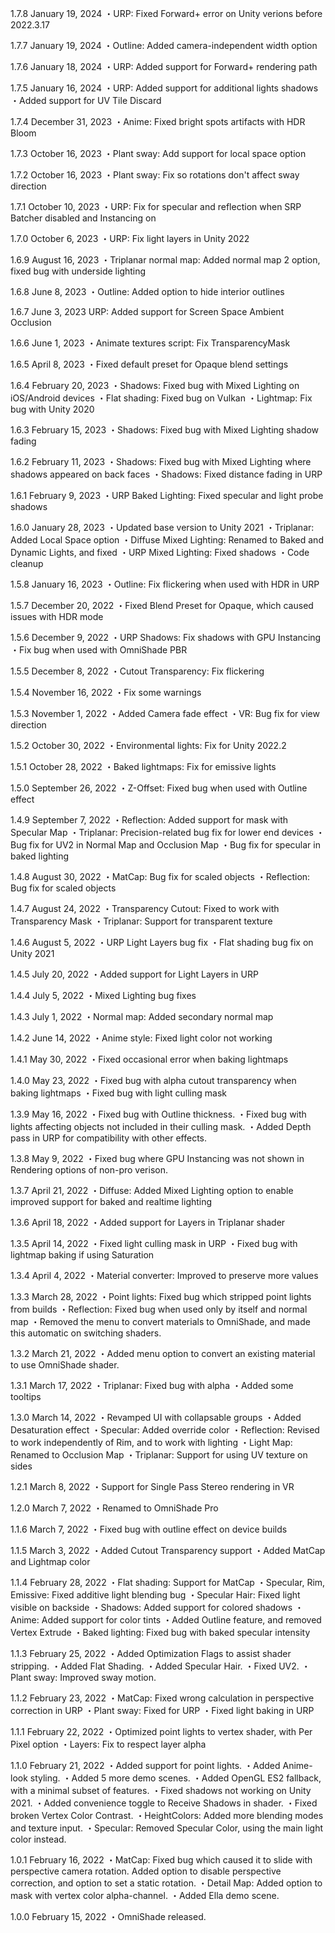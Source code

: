1.7.8
January 19, 2024
・URP: Fixed Forward+ error on Unity verions before 2022.3.17

1.7.7
January 19, 2024
・Outline: Added camera-independent width option

1.7.6
January 18, 2024
・URP: Added support for Forward+ rendering path

1.7.5
January 16, 2024
・URP: Added support for additional lights shadows
・Added support for UV Tile Discard

1.7.4
December 31, 2023
・Anime: Fixed bright spots artifacts with HDR Bloom

1.7.3
October 16, 2023
・Plant sway: Add support for local space option

1.7.2
October 16, 2023
・Plant sway: Fix so rotations don't affect sway direction

1.7.1
October 10, 2023
・URP: Fix for specular and reflection when SRP Batcher disabled and Instancing on

1.7.0
October 6, 2023
・URP: Fix light layers in Unity 2022

1.6.9
August 16, 2023
・Triplanar normal map: Added normal map 2 option, fixed bug with underside lighting

1.6.8
June 8, 2023
・Outline: Added option to hide interior outlines

1.6.7
June 3, 2023
URP: Added support for Screen Space Ambient Occlusion

1.6.6
June 1, 2023
・Animate textures script: Fix TransparencyMask

1.6.5
April 8, 2023
・Fixed default preset for Opaque blend settings

1.6.4
February 20, 2023
・Shadows: Fixed bug with Mixed Lighting on iOS/Android devices
・Flat shading: Fixed bug on Vulkan
・Lightmap: Fix bug with Unity 2020

1.6.3
February 15, 2023
・Shadows: Fixed bug with Mixed Lighting shadow fading

1.6.2
February 11, 2023
・Shadows: Fixed bug with Mixed Lighting where shadows appeared on back faces
・Shadows: Fixed distance fading in URP

1.6.1
February 9, 2023
・URP Baked Lighting: Fixed specular and light probe shadows

1.6.0
January 28, 2023
・Updated base version to Unity 2021
・Triplanar: Added Local Space option
・Diffuse Mixed Lighting: Renamed to Baked and Dynamic Lights, and fixed
・URP Mixed Lighting: Fixed shadows
・Code cleanup

1.5.8
January 16, 2023
・Outline: Fix flickering when used with HDR in URP

1.5.7
December 20, 2022
・Fixed Blend Preset for Opaque, which caused issues with HDR mode

1.5.6
December 9, 2022
・URP Shadows: Fix shadows with GPU Instancing
・Fix bug when used with OmniShade PBR

1.5.5
December 8, 2022
・Cutout Transparency: Fix flickering

1.5.4
November 16, 2022
・Fix some warnings

1.5.3
November 1, 2022
・Added Camera fade effect
・VR: Bug fix for view direction

1.5.2
October 30, 2022
・Environmental lights: Fix for Unity 2022.2

1.5.1
October 28, 2022
・Baked lightmaps: Fix for emissive lights

1.5.0
September 26, 2022
・Z-Offset: Fixed bug when used with Outline effect

1.4.9
September 7, 2022
・Reflection: Added support for mask with Specular Map
・Triplanar: Precision-related bug fix for lower end devices
・Bug fix for UV2 in Normal Map and Occlusion Map
・Bug fix for specular in baked lighting

1.4.8
August 30, 2022
・MatCap: Bug fix for scaled objects
・Reflection: Bug fix for scaled objects

1.4.7
August 24, 2022
・Transparency Cutout: Fixed to work with Transparency Mask
・Triplanar: Support for transparent texture

1.4.6
August 5, 2022
・URP Light Layers bug fix
・Flat shading bug fix on Unity 2021

1.4.5
July 20, 2022
・Added support for Light Layers in URP

1.4.4
July 5, 2022
・Mixed Lighting bug fixes

1.4.3
July 1, 2022
・Normal map: Added secondary normal map

1.4.2
June 14, 2022
・Anime style: Fixed light color not working

1.4.1
May 30, 2022
・Fixed occasional error when baking lightmaps

1.4.0
May 23, 2022
・Fixed bug with alpha cutout transparency when baking lightmaps
・Fixed bug with light culling mask

1.3.9
May 16, 2022
・Fixed bug with Outline thickness.
・Fixed bug with lights affecting objects not included in their culling mask.
・Added Depth pass in URP for compatibility with other effects.

1.3.8
May 9, 2022
・Fixed bug where GPU Instancing was not shown in Rendering options of non-pro verison.

1.3.7
April 21, 2022
・Diffuse: Added Mixed Lighting option to enable improved support for baked and realtime lighting

1.3.6
April 18, 2022
・Added support for Layers in Triplanar shader

1.3.5
April 14, 2022
・Fixed light culling mask in URP
・Fixed bug with lightmap baking if using Saturation

1.3.4
April 4, 2022
・Material converter: Improved to preserve more values

1.3.3
March 28, 2022
・Point lights: Fixed bug which stripped point lights from builds
・Reflection: Fixed bug when used only by itself and normal map
・Removed the menu to convert materials to OmniShade, and made this automatic on switching shaders.

1.3.2
March 21, 2022
・Added menu option to convert an existing material to use OmniShade shader.

1.3.1
March 17, 2022
・Triplanar: Fixed bug with alpha
・Added some tooltips

1.3.0
March 14, 2022
・Revamped UI with collapsable groups
・Added Desaturation effect
・Specular: Added override color
・Reflection: Revised to work independently of Rim, and to work with lighting
・Light Map: Renamed to Occlusion Map
・Triplanar: Support for using UV texture on sides

1.2.1
March 8, 2022
・Support for Single Pass Stereo rendering in VR

1.2.0
March 7, 2022
・Renamed to OmniShade Pro

1.1.6
March 7, 2022
・Fixed bug with outline effect on device builds

1.1.5
March 3, 2022
・Added Cutout Transparency support
・Added MatCap and Lightmap color

1.1.4
February 28, 2022
・Flat shading: Support for MatCap
・Specular, Rim, Emissive: Fixed additive light blending bug
・Specular Hair: Fixed light visible on backside
・Shadows: Added support for colored shadows
・Anime: Added support for color tints
・Added Outline feature, and removed Vertex Extrude
・Baked lighting: Fixed bug with baked specular intensity

1.1.3
February 25, 2022
・Added Optimization Flags to assist shader stripping.
・Added Flat Shading.
・Added Specular Hair.
・Fixed UV2.
・Plant sway: Improved sway motion.

1.1.2
February 23, 2022
・MatCap: Fixed wrong calculation in perspective correction in URP
・Plant sway: Fixed for URP
・Fixed light baking in URP

1.1.1
February 22, 2022
・Optimized point lights to vertex shader, with Per Pixel option
・Layers: Fix to respect layer alpha

1.1.0
February 21, 2022
・Added support for point lights.
・Added Anime-look styling.
・Added 5 more demo scenes.
・Added OpenGL ES2 fallback, with a minimal subset of features.
・Fixed shadows not working on Unity 2021.
・Added convenience toggle to Receive Shadows in shader.
・Fixed broken Vertex Color Contrast.
・HeightColors: Added more blending modes and texture input.
・Specular: Removed Specular Color, using the main light color instead.

1.0.1
February 16, 2022
・MatCap: Fixed bug which caused it to slide with perspective camera rotation.  Added option to disable perspective correction, and option to set a static rotation.
・Detail Map: Added option to mask with vertex color alpha-channel.
・Added Ella demo scene.

1.0.0
February 15, 2022
・OmniShade released.